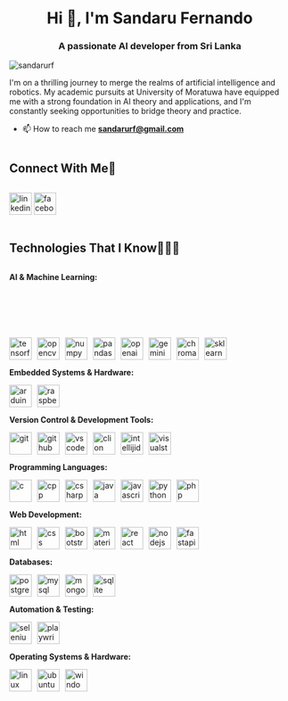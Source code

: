<h1 align="center">Hi 👋, I'm Sandaru Fernando</h1>
<h3 align="center">A passionate AI developer from Sri Lanka</h3>

<p align="left"> <img src="https://komarev.com/ghpvc/?username=sandarurf&label=Profile%20views&color=0e75b6&style=flat" alt="sandarurf" /> </p>
<p>
  I'm on a thrilling journey to merge the realms of artificial intelligence and robotics. My academic pursuits at University of Moratuwa have equipped me with a strong foundation in AI theory and applications, and I'm constantly seeking opportunities to bridge theory and practice.
</p>

- 📫 How to reach me **sandarurf@gmail.com**

<!-- Connect with me -->
<!--h2 without bottom border-->
<h2 style="display: inline-block">Connect With Me🤝</h2>

<!--icons and links-->
<a href="https://www.linkedin.com/in/sandarurf/" target="blank"><img src="https://github.com/onemarc/tech-icons/blob/main/icons/linkedin.svg" alt="linkedin" width="40"></a>
<a href="https://www.facebook.com/sandaru.fernando.543/" target="blank"><img src="https://github.com/onemarc/tech-icons/blob/main/icons/facebook.svg" alt="facebook" width="40"></a>
  
</p>

<h2 style="display: inline-block">Technologies That I Know👨🏻‍💻</h2>

<!--tech stack icons-->
<p><strong>AI & Machine Learning:</strong></p>
<div style="display: flex; flex-wrap: wrap; gap: 10px; margin-top: 100px;">
  <a href="https://www.tensorflow.org/" target="blank">
    <picture>
      <source media="(prefers-color-scheme: dark)" srcset="https://github.com/onemarc/tech-icons/blob/main/icons/tensorflow-dark.svg">
      <source media="(prefers-color-scheme: light)" srcset="https://github.com/onemarc/tech-icons/blob/main/icons/tensorflow-light.svg">
      <img src="https://github.com/onemarc/tech-icons/blob/main/icons/tensorflow-light.svg" alt="tensorflow" width="40">
    </picture>
  </a>
  <a href="https://opencv.org/" target="blank">
    <picture>
      <source media="(prefers-color-scheme: dark)" srcset="https://github.com/onemarc/tech-icons/blob/main/icons/opencv-dark.svg">
      <source media="(prefers-color-scheme: light)" srcset="https://github.com/onemarc/tech-icons/blob/main/icons/opencv-light.svg">
      <img src="https://github.com/onemarc/tech-icons/blob/main/icons/opencv-light.svg" alt="opencv" width="40">
    </picture>
  </a>
  <a href="https://numpy.org/" target="blank">
    <picture>
      <source media="(prefers-color-scheme: dark)" srcset="https://github.com/onemarc/tech-icons/blob/main/icons/numpy-dark.svg">
      <source media="(prefers-color-scheme: light)" srcset="https://github.com/onemarc/tech-icons/blob/main/icons/numpy-light.svg">
      <img src="https://github.com/onemarc/tech-icons/blob/main/icons/numpy-light.svg" alt="numpy" width="40">
    </picture>
  </a>
  <a href="https://pandas.pydata.org/" target="blank">
    <picture>
      <source media="(prefers-color-scheme: dark)" srcset="https://github.com/onemarc/tech-icons/blob/main/icons/pandas-dark.svg">
      <source media="(prefers-color-scheme: light)" srcset="https://github.com/onemarc/tech-icons/blob/main/icons/pandas-light.svg">
      <img src="https://github.com/onemarc/tech-icons/blob/main/icons/pandas-light.svg" alt="pandas" width="40">
    </picture>
  </a>
  <a href="https://openai.com/" target="blank">
    <picture>
      <source media="(prefers-color-scheme: dark)" srcset="https://github.com/onemarc/tech-icons/blob/main/icons/openai-dark.svg">
      <source media="(prefers-color-scheme: light)" srcset="https://github.com/onemarc/tech-icons/blob/main/icons/openai-light.svg">
      <img src="https://github.com/onemarc/tech-icons/blob/main/icons/openai-light.svg" alt="openai" width="40">
    </picture>
  </a>
  <a href="https://gemini.ai" target="blank"><img src="https://www.pngall.com/wp-content/uploads/16/Google-Gemini-Logo-Transparent-thumb.png" alt="gemini" width="40""></a>
  <a href="https://chromadb.com/" target="blank">
    <picture>
      <source media="(prefers-color-scheme: dark)" srcset="https://github.com/onemarc/tech-icons/blob/main/icons/chroma-dark.svg">
      <source media="(prefers-color-scheme: light)" srcset="https://github.com/onemarc/tech-icons/blob/main/icons/chroma-light.svg">
      <img src="https://github.com/onemarc/tech-icons/blob/main/icons/chroma-light.svg" alt="chroma" width="40">
    </picture>
  </a>
  <a href="https://scikit-learn.org/" target="blank">
    <picture>
      <source media="(prefers-color-scheme: dark)" srcset="https://skillicons.dev/icons?i=sklearn">
      <source media="(prefers-color-scheme: light)" srcset="https://skillicons.dev/icons?i=sklearn&theme=light">
      <img src="https://skillicons.dev/icons?i=sklearn&theme=light" alt="sklearn" width="40">
    </picture>
  </a>
</div>

<p><strong>Embedded Systems & Hardware:</strong></p>
<div style="display: flex; flex-wrap: wrap; gap: 10px;">
  <a href="https://www.arduino.cc/" target="blank">
    <picture>
      <source media="(prefers-color-scheme: dark)" srcset="https://github.com/onemarc/tech-icons/blob/main/icons/arduino-dark.svg">
      <source media="(prefers-color-scheme: light)" srcset="https://github.com/onemarc/tech-icons/blob/main/icons/arduino-light.svg">
      <img src="https://github.com/onemarc/tech-icons/blob/main/icons/arduino-light.svg" alt="arduino" width="40">
    </picture>
  </a>
  <a href="https://www.raspberrypi.org/" target="blank">
    <picture>
      <source media="(prefers-color-scheme: dark)" srcset="https://github.com/onemarc/tech-icons/blob/main/icons/rasberrypi-dark.svg">
      <source media="(prefers-color-scheme: light)" srcset="https://github.com/onemarc/tech-icons/blob/main/icons/rasberrypi-light.svg">
      <img src="https://github.com/onemarc/tech-icons/blob/main/icons/rasberrypi-light.svg" alt="raspberrypi" width="40">
    </picture>
  </a>
</div>

<p><strong>Version Control & Development Tools:</strong></p>
<div style="display: flex; flex-wrap: wrap; gap: 10px;">
  <a href="https://git-scm.com/" target="blank"><img src="https://github.com/onemarc/tech-icons/blob/main/icons/git.svg" alt="git" width="40"></a>
  <a href="https://github.com/" target="blank">
    <picture>
      <source media="(prefers-color-scheme: dark)" srcset="https://github.com/onemarc/tech-icons/blob/main/icons/github-dark.svg">
      <source media="(prefers-color-scheme: light)" srcset="https://github.com/onemarc/tech-icons/blob/main/icons/github-light.svg">
      <img src="https://github.com/onemarc/tech-icons/blob/main/icons/github-light.svg" alt="github" width="40">
    </picture>
  </a>
  <a href="https://code.visualstudio.com/" target="blank">
    <picture>
      <source media="(prefers-color-scheme: dark)" srcset="https://github.com/onemarc/tech-icons/blob/main/icons/vscode-dark.svg">
      <source media="(prefers-color-scheme: light)" srcset="https://github.com/onemarc/tech-icons/blob/main/icons/vscode-light.svg">
      <img src="https://github.com/onemarc/tech-icons/blob/main/icons/vscode-light.svg" alt="vscode" width="40">
    </picture>
  </a>
  <a href="https://www.jetbrains.com/clion/" target="blank">
    <picture>
      <source media="(prefers-color-scheme: dark)" srcset="https://github.com/onemarc/tech-icons/blob/main/icons/clion-dark.svg">
      <source media="(prefers-color-scheme: light)" srcset="https://github.com/onemarc/tech-icons/blob/main/icons/clion-light.svg">
      <img src="https://github.com/onemarc/tech-icons/blob/main/icons/clion-light.svg" alt="clion" width="40">
    </picture>
  </a>
  <a href="https://www.jetbrains.com/idea/" target="blank">
    <picture>
      <source media="(prefers-color-scheme: dark)" srcset="https://github.com/onemarc/tech-icons/blob/main/icons/intellijidea-dark.svg">
      <source media="(prefers-color-scheme: light)" srcset="https://github.com/onemarc/tech-icons/blob/main/icons/intellijidea-light.svg">
      <img src="https://github.com/onemarc/tech-icons/blob/main/icons/intellijidea-light.svg" alt="intellijidea" width="40">
    </picture>
  </a>
  <a href="https://visualstudio.microsoft.com/" target="blank">
    <picture>
      <source media="(prefers-color-scheme: dark)" srcset="https://skillicons.dev/icons?i=visualstudio">
      <source media="(prefers-color-scheme: light)" srcset="https://skillicons.dev/icons?i=visualstudio&theme=light">
      <img src="https://skillicons.dev/icons?i=visualstudio&theme=light" alt="visualstudio" width="40">
    </picture>
  </a>
</div>

<p><strong>Programming Languages:</strong></p>
<div style="display: flex; flex-wrap: wrap; gap: 10px;">
  <a href="https://en.wikipedia.org/wiki/C_(programming_language)" target="blank">
    <picture>
      <source media="(prefers-color-scheme: dark)" srcset="https://github.com/onemarc/tech-icons/blob/main/icons/c-dark.svg">
      <source media="(prefers-color-scheme: light)" srcset="https://github.com/onemarc/tech-icons/blob/main/icons/c-light.svg">
      <img src="https://github.com/onemarc/tech-icons/blob/main/icons/c-light.svg" alt="c" width="40">
    </picture>
  </a>
  <a href="https://en.wikipedia.org/wiki/C%2B%2B" target="blank"><img src="https://github.com/onemarc/tech-icons/blob/main/icons/cpp-light.svg" alt="cpp" width="40"></a>
  <a href="https://learn.microsoft.com/en-us/dotnet/csharp/" target="blank">
    <picture>
      <source media="(prefers-color-scheme: dark)" srcset="https://github.com/onemarc/tech-icons/blob/main/icons/cs-dark.svg">
      <source media="(prefers-color-scheme: light)" srcset="https://github.com/onemarc/tech-icons/blob/main/icons/cs-light.svg">
      <img src="https://github.com/onemarc/tech-icons/blob/main/icons/cs-light.svg" alt="csharp" width="40">
    </picture>
  </a>
  <a href="https://www.java.com/en/" target="blank">
    <picture>
      <source media="(prefers-color-scheme: dark)" srcset="https://github.com/onemarc/tech-icons/blob/main/icons/java-dark.svg">
      <source media="(prefers-color-scheme: light)" srcset="https://github.com/onemarc/tech-icons/blob/main/icons/java-light.svg">
      <img src="https://github.com/onemarc/tech-icons/blob/main/icons/java-light.svg" alt="java" width="40">
    </picture>
  </a>
  <a href="https://developer.mozilla.org/en-US/docs/Web/JavaScript" target="blank"><img src="https://github.com/onemarc/tech-icons/blob/main/icons/javascript.svg" alt="javascript" width="40"></a>
  <a href="https://www.python.org/" target="blank">
    <picture>
      <source media="(prefers-color-scheme: dark)" srcset="https://github.com/onemarc/tech-icons/blob/main/icons/python-dark.svg">
      <source media="(prefers-color-scheme: light)" srcset="https://github.com/onemarc/tech-icons/blob/main/icons/python-light.svg">
      <img src="https://github.com/onemarc/tech-icons/blob/main/icons/python-light.svg" alt="python" width="40">
    </picture>
  </a>
  <a href="https://www.php.net/" target="blank">
    <picture>
      <source media="(prefers-color-scheme: dark)" srcset="https://github.com/onemarc/tech-icons/blob/main/icons/php-dark.svg">
      <source media="(prefers-color-scheme: light)" srcset="https://github.com/onemarc/tech-icons/blob/main/icons/php-light.svg">
      <img src="https://github.com/onemarc/tech-icons/blob/main/icons/php-light.svg" alt="php" width="40">
    </picture>
  </a>
</div>

<p><strong>Web Development:</strong></p>
<div style="display: flex; flex-wrap: wrap; gap: 10px;">
  <a href="https://developer.mozilla.org/en-US/docs/Web/HTML" target="blank"><img src="https://github.com/onemarc/tech-icons/blob/main/icons/html.svg" alt="html" width="40"></a>
  <a href="https://developer.mozilla.org/en-US/docs/Web/CSS" target="blank"><img src="https://github.com/onemarc/tech-icons/blob/main/icons/css.svg" alt="css" width="40"></a>
  <a href="https://getbootstrap.com/" target="blank">
    <picture>
      <source media="(prefers-color-scheme: dark)" srcset="https://skillicons.dev/icons?i=bootstrap">
      <source media="(prefers-color-scheme: light)" srcset="https://skillicons.dev/icons?i=bootstrap&theme=light">
      <img src="https://skillicons.dev/icons?i=bootstrap&theme=light" alt="bootstrap" width="40">
    </picture>
  </a>
  <a href="https://mui.com/" target="blank">
    <picture>
      <source media="(prefers-color-scheme: dark)" srcset="https://github.com/onemarc/tech-icons/blob/main/icons/materialui-dark.svg">
      <source media="(prefers-color-scheme: light)" srcset="https://github.com/onemarc/tech-icons/blob/main/icons/materialui-light.svg">
      <img src="https://github.com/onemarc/tech-icons/blob/main/icons/materialui-light.svg" alt="material-ui" width="40">
    </picture>
  </a>
  <a href="https://reactjs.org/" target="blank">
    <picture>
      <source media="(prefers-color-scheme: dark)" srcset="https://github.com/onemarc/tech-icons/blob/main/icons/react-dark.svg">
      <source media="(prefers-color-scheme: light)" srcset="https://github.com/onemarc/tech-icons/blob/main/icons/react-light.svg">
      <img src="https://github.com/onemarc/tech-icons/blob/main/icons/react-light.svg" alt="react" width="40">
    </picture>
  </a>
  <a href="https://nodejs.org/" target="blank">
    <picture>
      <source media="(prefers-color-scheme: dark)" srcset="https://github.com/onemarc/tech-icons/blob/main/icons/nodejs-dark.svg">
      <source media="(prefers-color-scheme: light)" srcset="https://github.com/onemarc/tech-icons/blob/main/icons/nodejs-light.svg">
      <img src="https://github.com/onemarc/tech-icons/blob/main/icons/nodejs-light.svg" alt="nodejs" width="40">
    </picture>
  </a>
  <a href="https://fastapi.tiangolo.com/" target="blank"><img src="https://github.com/onemarc/tech-icons/blob/main/icons/fastapi.svg" alt="fastapi" width="40"></a>
</div>

<p><strong>Databases:</strong></p>
<div style="display: flex; flex-wrap: wrap; gap: 10px;">
  <a href="https://www.postgresql.org/" target="blank">
    <picture>
      <source media="(prefers-color-scheme: dark)" srcset="https://github.com/onemarc/tech-icons/blob/main/icons/postgressql-dark.svg">
      <source media="(prefers-color-scheme: light)" srcset="https://github.com/onemarc/tech-icons/blob/main/icons/postgressql-light.svg">
      <img src="https://github.com/onemarc/tech-icons/blob/main/icons/postgressql-light.svg" alt="postgresql" width="40">
    </picture>
  </a>
  <a href="https://www.mysql.com/" target="blank">
    <picture>
      <source media="(prefers-color-scheme: dark)" srcset="https://github.com/onemarc/tech-icons/blob/main/icons/mysql-dark.svg">
      <source media="(prefers-color-scheme: light)" srcset="https://github.com/onemarc/tech-icons/blob/main/icons/mysql-light.svg">
      <img src="https://github.com/onemarc/tech-icons/blob/main/icons/mysql-light.svg" alt="mysql" width="40">
    </picture>
  </a>
  <a href="https://www.mongodb.com/" target="blank">
    <picture>
      <source media="(prefers-color-scheme: dark)" srcset="https://github.com/onemarc/tech-icons/blob/main/icons/mongodb-dark.svg">
      <source media="(prefers-color-scheme: light)" srcset="https://github.com/onemarc/tech-icons/blob/main/icons/mongodb-light.svg">
      <img src="https://github.com/onemarc/tech-icons/blob/main/icons/mongodb-light.svg" alt="mongodb" width="40">
    </picture>
  </a>
  <a href="https://www.sqlite.org/" target="blank">
    <picture>
      <source media="(prefers-color-scheme: dark)" srcset="https://skillicons.dev/icons?i=sqlite">
      <source media="(prefers-color-scheme: light)" srcset="https://skillicons.dev/icons?i=sqlite&theme=light">
      <img src="https://skillicons.dev/icons?i=sqlite&theme=light" alt="sqlite" width="40">
    </picture>
  </a>
</div>

<p><strong>Automation & Testing:</strong></p>
<div style="display: flex; flex-wrap: wrap; gap: 10px;">
  <a href="https://www.selenium.dev/" target="blank"><img src="https://github.com/onemarc/tech-icons/blob/main/icons/selenium.svg" alt="selenium" width="40"></a>
  <a href="https://playwright.dev/" target="blank">
    <picture>
      <source media="(prefers-color-scheme: dark)" srcset="https://github.com/onemarc/tech-icons/blob/main/icons/playwright-dark.svg">
      <source media="(prefers-color-scheme: light)" srcset="https://github.com/onemarc/tech-icons/blob/main/icons/playwright-light.svg">
      <img src="https://github.com/onemarc/tech-icons/blob/main/icons/playwright-light.svg" alt="playwright" width="40">
    </picture>
  </a>
</div>

<p><strong>Operating Systems & Hardware:</strong></p>
<div style="display: flex; flex-wrap: wrap; gap: 10px;">
  <a href="https://www.linux.org/" target="blank">
    <picture>
      <source media="(prefers-color-scheme: dark)" srcset="https://skillicons.dev/icons?i=linux">
      <source media="(prefers-color-scheme: light)" srcset="https://skillicons.dev/icons?i=linux&theme=light">
      <img src="https://skillicons.dev/icons?i=linux&theme=light" alt="linux" width="40">
    </picture>
  </a>
  <a href="https://ubuntu.com/" target="blank">
    <picture>
      <source media="(prefers-color-scheme: dark)" srcset="https://skillicons.dev/icons?i=ubuntu">
      <source media="(prefers-color-scheme: light)" srcset="https://skillicons.dev/icons?i=ubuntu&theme=light">
      <img src="https://skillicons.dev/icons?i=ubuntu&theme=light" alt="ubuntu" width="40">
    </picture>
  </a>
  <a href="https://www.microsoft.com/en-us/windows" target="blank">
    <picture>
      <source media="(prefers-color-scheme: dark)" srcset="https://skillicons.dev/icons?i=windows">
      <source media="(prefers-color-scheme: light)" srcset="https://skillicons.dev/icons?i=windows&theme=light">
      <img src="https://skillicons.dev/icons?i=windows&theme=light" alt="windows" width="40">
    </picture>
  </a>
</div>


<!--<p><img align="left" src="https://github-readme-stats.vercel.app/api/top-langs?username=SandaruRF&show_icons=true&locale=en&layout=compact" alt="sandarurf" /></p>

<p>&nbsp;<img align="center" src="https://github-readme-stats.vercel.app/api?username=SandaruRF&show_icons=true&locale=en" alt="sandarurf" /></p>-->
